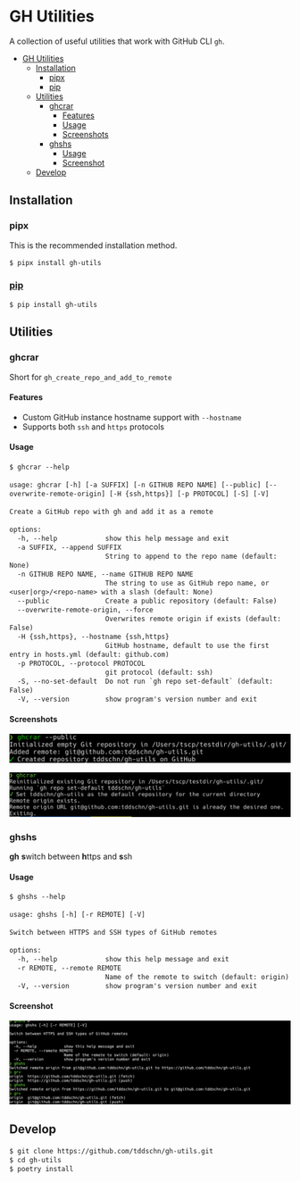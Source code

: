 # GH Utilities

A collection of useful utilities that work with GitHub CLI `gh`.

- [GH Utilities](#gh-utilities)
  - [Installation](#installation)
    - [pipx](#pipx)
    - [pip](#pip)
  - [Utilities](#utilities)
    - [ghcrar](#ghcrar)
      - [Features](#features)
      - [Usage](#usage)
      - [Screenshots](#screenshots)
    - [ghshs](#ghshs)
      - [Usage](#usage-1)
      - [Screenshot](#screenshot)
  - [Develop](#develop)

## Installation

### pipx

This is the recommended installation method.

```
$ pipx install gh-utils
```

### [pip](https://pypi.org/project/gh-utils/)

```
$ pip install gh-utils
```

## Utilities

### ghcrar

Short for `gh_create_repo_and_add_to_remote`

#### Features
- Custom GitHub instance hostname support with `--hostname`
- Supports both `ssh` and `https` protocols

#### Usage

```
$ ghcrar --help

usage: ghcrar [-h] [-a SUFFIX] [-n GITHUB REPO NAME] [--public] [--overwrite-remote-origin] [-H {ssh,https}] [-p PROTOCOL] [-S] [-V]

Create a GitHub repo with gh and add it as a remote

options:
  -h, --help            show this help message and exit
  -a SUFFIX, --append SUFFIX
                        String to append to the repo name (default: None)
  -n GITHUB REPO NAME, --name GITHUB REPO NAME
                        The string to use as GitHub repo name, or <user|org>/<repo-name> with a slash (default: None)
  --public              Create a public repository (default: False)
  --overwrite-remote-origin, --force
                        Overwrites remote origin if exists (default: False)
  -H {ssh,https}, --hostname {ssh,https}
                        GitHub hostname, default to use the first entry in hosts.yml (default: github.com)
  -p PROTOCOL, --protocol PROTOCOL
                        git protocol (default: ssh)
  -S, --no-set-default  Do not run `gh repo set-default` (default: False)
  -V, --version         show program's version number and exit
```

#### Screenshots

![ghcrar-public](images/ghcrar-public.png)

![](images/ghcrar-dupe-url-and-set-default.png)


### ghshs

<!-- cSpell:disable -->
**gh** **s**witch between **h**ttps and **s**sh
<!-- cSpell:enable -->

#### Usage

```
$ ghshs --help

usage: ghshs [-h] [-r REMOTE] [-V]

Switch between HTTPS and SSH types of GitHub remotes

options:
  -h, --help            show this help message and exit
  -r REMOTE, --remote REMOTE
                        Name of the remote to switch (default: origin)
  -V, --version         show program's version number and exit

```

#### Screenshot

![](./images/ghshs.png)

## Develop

```
$ git clone https://github.com/tddschn/gh-utils.git
$ cd gh-utils
$ poetry install
```

